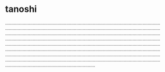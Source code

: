 # tanoshi

........................................................................................................................................................................................................................................................................................................................................................................................................................................................................................................................................................................................................................................................................................................................................................................................................................................................................................................................................................................................................................................................................................................